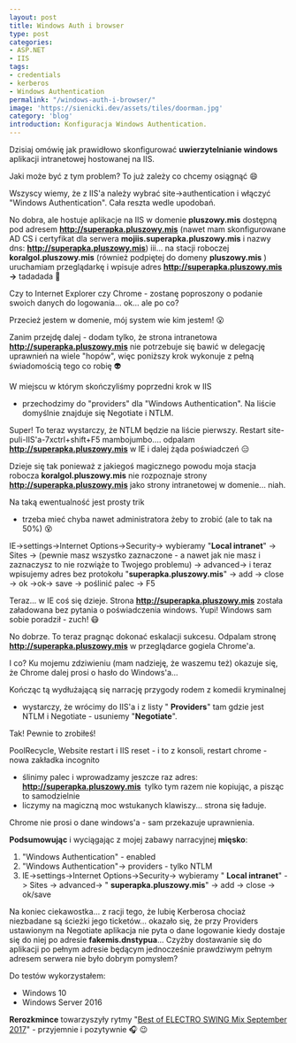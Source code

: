 ```yaml
---
layout: post
title: Windows Auth i browser
type: post
categories:
- ASP.NET
- IIS
tags:
- credentials
- kerberos
- Windows Authentication
permalink: "/windows-auth-i-browser/"
image: 'https://sienicki.dev/assets/tiles/doorman.jpg'
category: 'blog' 
introduction: Konfiguracja Windows Authentication.
---
```

Dzisiaj omówię jak prawidłowo skonfigurować **uwierzytelnianie windows** 
aplikacji intranetowej hostowanej na IIS.

Jaki może być z tym problem? 
To już zależy co chcemy osiągnąć :smile:

Wszyscy wiemy, że z IIS'a należy wybrać site->authentication i włączyć "Windows Authentication". 
Cała reszta wedle upodobań.

No dobra, ale hostuje aplikacje na IIS w domenie **pluszowy.mis** 
dostępną pod adresem **http://superapka.pluszowy.mis** 
(nawet mam skonfigurowane AD CS i certyfikat dla serwera **mojiis.superapka.pluszowy.mis** 
i nazwy dns: **http://superapka.pluszowy.mis**) iii... 
na stacji roboczej **koralgol.pluszowy.mis** 
(również podpiętej do domeny **pluszowy.mis** )
uruchamiam przeglądarkę i wpisuje adres **http://superapka.pluszowy.mis&nbsp; ->** tadadada :loudspeaker:

Czy to Internet Explorer czy Chrome - zostanę poproszony o podanie swoich danych do logowania... 
ok... ale po co? 

Przecież jestem w domenie, mój system wie kim jestem! :open_mouth:

Zanim przejdę dalej - dodam tylko, że strona intranetowa **http://superapka.pluszowy.mis** 
nie potrzebuje się bawić w delegację uprawnień na wiele "hopów", 
więc poniższy krok wykonuje z pełną świadomością tego co robię :alien:

W miejscu w którym skończyliśmy poprzedni krok w IIS
 - przechodzimy do "providers" dla "Windows Authentication". 
 Na liście domyślnie znajduje się Negotiate i NTLM.

Super! To teraz wystarczy, że NTLM będzie na liście pierwszy. 
Restart site-puli-IIS'a-7xctrl+shift+F5 mambojumbo.... 
odpalam **http://superapka.pluszowy.mis** w IE i dalej żąda poświadczeń :expressionless:

Dzieje się tak ponieważ z jakiegoś magicznego powodu 
moja stacja robocza **koralgol.pluszowy.mis** nie rozpoznaje 
strony **http://superapka.pluszowy.mis** jako strony intranetowej w domenie... niah.

Na taką ewentualność jest prosty trik 
- trzeba mieć chyba nawet administratora żeby to zrobić (ale to tak na 50%) :dizzy_face:

IE->settings->Internet Options->Security-> wybieramy "**Local intranet**" 
-> Sites -> 
(pewnie masz wszystko zaznaczone - a nawet jak nie masz i zaznaczysz to nie rozwiąże to Twojego problemu) 
-> advanced-> i teraz wpisujemy adres bez protokołu "**superapka.pluszowy.mis**" 
-> add -> close -> ok ->ok-> save 
-> poślinić palec -> F5

Teraz... w IE coś się dzieje. 
Strona **http://superapka.pluszowy.mis** została załadowana bez pytania o poświadczenia windows. 
Yupi! Windows sam sobie poradził - zuch! :mask:

No dobrze. To teraz pragnąc dokonać eskalacji sukcesu. 
Odpalam stronę **http://superapka.pluszowy.mis**  w przeglądarce gogiela Chrome'a.

I co? Ku mojemu zdziwieniu (mam nadzieję, że waszemu też) okazuje się, 
że Chrome dalej prosi o hasło do Windows'a...

Kończąc tą wydłużającą się narrację przygody rodem z komedii kryminalnej 
- wystarczy, że wrócimy do IIS'a i z listy " **Providers**" 
tam gdzie jest NTLM i Negotiate - usuniemy "**Negotiate**".

Tak! Pewnie to zrobiłeś! 

PoolRecycle, Website restart i IIS reset - i to z konsoli, 
restart chrome - nowa zakładka incognito 
- ślinimy palec i wprowadzamy jeszcze raz adres: **http://superapka.pluszowy.mis&nbsp;** 
tylko tym razem nie kopiując, a pisząc to samodzielnie 
- liczymy na magiczną moc wstukanych klawiszy... strona się ładuje. 

Chrome nie prosi o dane windows'a - sam przekazuje uprawnienia.

**Podsumowując** i wyciągając z mojej zabawy narracyjnej **mięsko**:

1. "Windows Authentication" - enabled
2. "Windows Authentication"-> providers - tylko NTLM
3. IE->settings->Internet Options->Security-> 
wybieramy " **Local intranet**" 
-> Sites -> advanced-> " **superapka.pluszowy.mis**" -> add -> close -> ok/save

Na koniec ciekawostka... z racji tego, że lubię Kerberosa chociaż niezbadane są ścieżki jego ticketów... okazało się, że przy Providers ustawionym na Negotiate aplikacja nie pyta o dane logowanie kiedy dostaje się do niej po adresie **fakemis.dnstypua**...
Czyżby dostawanie się do aplikacji po pełnym adresie będącym jednocześnie prawdziwym pełnym adresem serwera nie było dobrym pomysłem?

Do testów wykorzystałem:
- Windows 10
- Windows Server 2016

**Rerozkmince** towarzyszyły rytmy "[Best of ELECTRO SWING Mix September 2017](http://www.youtube.com/watch?v=RPMTZfNSXYQ)" - przyjemnie i pozytywnie :headphones: :wink: